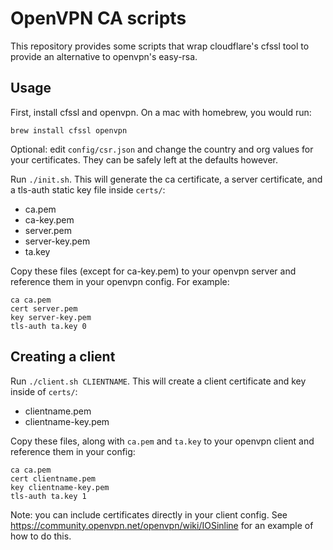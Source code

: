 # OpenVPN CA scripts

This repository provides some scripts that wrap cloudflare's cfssl tool to
provide an alternative to openvpn's easy-rsa.

## Usage

First, install cfssl and openvpn. On a mac with homebrew, you would run:

    brew install cfssl openvpn

Optional: edit `config/csr.json` and change the country and org values for
your certificates. They can be safely left at the defaults however.

Run `./init.sh`. This will generate the ca certificate, a server certificate,
and a tls-auth static key file inside `certs/`:

* ca.pem
* ca-key.pem
* server.pem
* server-key.pem
* ta.key

Copy these files (except for ca-key.pem) to your openvpn server and reference
them in your openvpn config. For example:

    ca ca.pem
    cert server.pem
    key server-key.pem
    tls-auth ta.key 0

## Creating a client

Run `./client.sh CLIENTNAME`. This will create a client certificate and key
inside of `certs/`:

* clientname.pem
* clientname-key.pem

Copy these files, along with `ca.pem` and `ta.key` to your openvpn client and
reference them in your config:

    ca ca.pem
    cert clientname.pem
    key clientname-key.pem
    tls-auth ta.key 1

Note: you can include certificates directly in your client config. See
<https://community.openvpn.net/openvpn/wiki/IOSinline> for an example of how
to do this.
